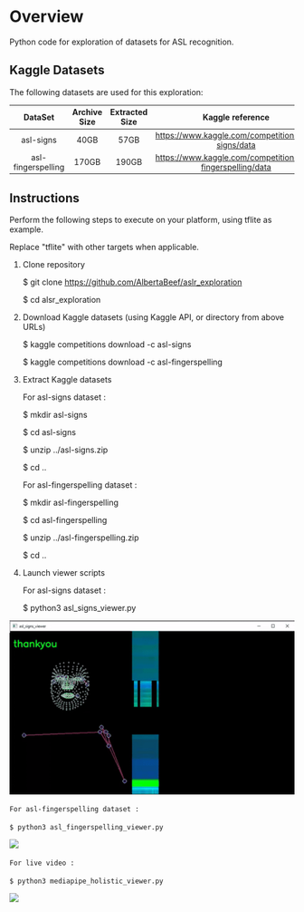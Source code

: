 # Overview

Python code for exploration of datasets for ASL recognition.

## Kaggle Datasets

The following datasets are used for this exploration:

| DataSet            | Archive Size | Extracted Size | Kaggle reference                                             | 
| :----------------: | :----------: | :------------: | :----------------------------------------------------------: | 
| asl-signs          |         40GB |           57GB | https://www.kaggle.com/competitions/asl-signs/data           |
| asl-fingerspelling |        170GB |          190GB | https://www.kaggle.com/competitions/asl-fingerspelling/data  |


## Instructions

Perform the following steps to execute on your platform, using tflite as example.

Replace "tflite" with other targets when applicable.

1. Clone repository

    $ git clone https://github.com/AlbertaBeef/aslr_exploration

    $ cd alsr_exploration
   

3. Download Kaggle datasets (using Kaggle API, or directory from above URLs)

    $ kaggle competitions download -c asl-signs

    $ kaggle competitions download -c asl-fingerspelling
   

4. Extract Kaggle datasets

    For asl-signs dataset :

    $ mkdir asl-signs
   
    $ cd asl-signs
   
    $ unzip ../asl-signs.zip
   
    $ cd ..


    For asl-fingerspelling dataset :

    $ mkdir asl-fingerspelling
   
    $ cd asl-fingerspelling
   
    $ unzip ../asl-fingerspelling.zip
   
    $ cd ..
   

5. Launch viewer scripts

    For asl-signs dataset :

    $ python3 asl_signs_viewer.py

![](images/asl_signs_viewer_animation.gif)

    For asl-fingerspelling dataset :

    $ python3 asl_fingerspelling_viewer.py

![](images/asl_fingerspelling_viewer_animation.gif)

    For live video :

    $ python3 mediapipe_holistic_viewer.py

![](images/mediapipe_holistic_viewer_animation.gif)



